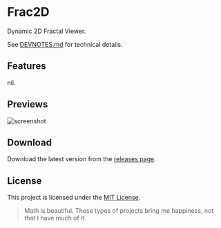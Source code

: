 # Frac2D

Dynamic 2D Fractal Viewer.

See [DEVNOTES.md](DEVNOTES.md) for technical details.

## Features

nil.

## Previews

![screenshot](https://github.com/user-attachments/assets/165c274c-7345-49c6-973b-258fc8ff7841)

## Download

Download the latest version from the [releases page](https://github.com/Kefrov/frac2d/releases).

## License

This project is licensed under the [MIT License](LICENSE).

> Math is beautiful. These types of projects bring me happiness, not that I have much of it.

